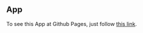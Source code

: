## App

To see this App at Github Pages, just follow
[this link](https://klypalskyi.github.io/goit-react-hw-01-components/).
